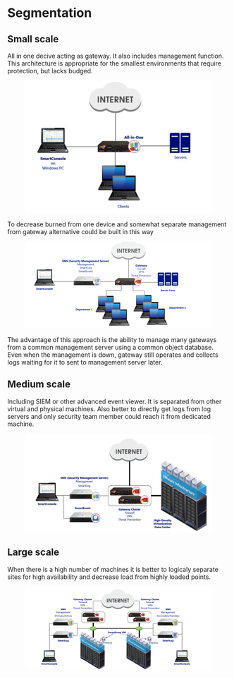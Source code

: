 # Segmentation

## Small scale

All in one decive acting as gateway. It also includes management function. This architecture is appropriate for the smallest environments that require protection, but lacks budged.

<figure><img src="../../../../.gitbook/assets/image (8) (1).png" alt=""><figcaption></figcaption></figure>

To decrease burned from one device and somewhat separate management from gateway alternative could be built in this way

<figure><img src="../../../../.gitbook/assets/image (9) (1).png" alt=""><figcaption></figcaption></figure>

The advantage of this approach is the ability to manage many gateways from a common management server using a common object database. Even when the management is down, gateway still operates and collects logs waiting for it to sent to management server later.



## Medium scale&#x20;

Including SIEM or other advanced event viewer. It is separated from other virtual and physical machines. Also better to directly get logs from log servers and only security team member could reach it from dedicated machine.

&#x20;

<figure><img src="../../../../.gitbook/assets/image (10).png" alt=""><figcaption></figcaption></figure>

## Large scale

When there is a high number of machines it is better to logicaly separate sites for high availability and decrease  load from highly loaded points.

<figure><img src="../../../../.gitbook/assets/image (12).png" alt=""><figcaption></figcaption></figure>
